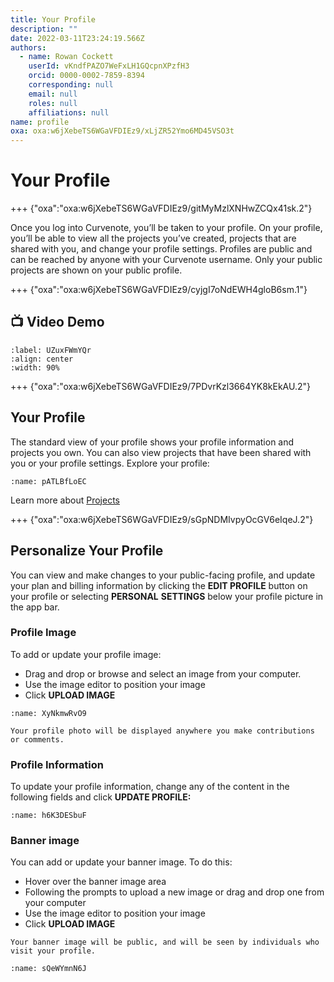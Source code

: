 ```yaml
---
title: Your Profile
description: ""
date: 2022-03-11T23:24:19.566Z
authors:
  - name: Rowan Cockett
    userId: vKndfPAZO7WeFxLH1GQcpnXPzfH3
    orcid: 0000-0002-7859-8394
    corresponding: null
    email: null
    roles: null
    affiliations: null
name: profile
oxa: oxa:w6jXebeTS6WGaVFDIEz9/xLjZR52Ymo6MD45VSO3t
---
```


# Your Profile

+++ {"oxa":"oxa:w6jXebeTS6WGaVFDIEz9/gitMyMzlXNHwZCQx41sk.2"}

Once you log into Curvenote, you’ll be taken to your profile. On your profile, you’ll be able to view all the projects you’ve created, projects that are shared with you, and change your profile settings. Profiles are public and can be reached by anyone with your Curvenote username. Only your public projects are shown on your public profile.

+++ {"oxa":"oxa:w6jXebeTS6WGaVFDIEz9/cyjgI7oNdEWH4gloB6sm.1"}

## 📺 Video Demo

```{iframe} https://www.loom.com/embed/0edd3bf331504534b845aad07e216ac7
:label: UZuxFWmYQr
:align: center
:width: 90%
```

+++ {"oxa":"oxa:w6jXebeTS6WGaVFDIEz9/7PDvrKzl3664YK8kEkAU.2"}

## Your Profile

The standard view of your profile shows your profile information and projects you own. You can also view projects that have been shared with you or your profile settings. Explore your profile:

```{figure} images/w6jXebeTS6WGaVFDIEz9-fWeMJg0Mnxq5utpk2Itt-v1.png
:name: pATLBfLoEC
```

Learn more about [Projects](oxa:w6jXebeTS6WGaVFDIEz9/9d32qzwBWH2BsgNBGwEP "Projects")

+++ {"oxa":"oxa:w6jXebeTS6WGaVFDIEz9/sGpNDMIvpyOcGV6eIqeJ.2"}

## Personalize Your Profile

You can view and make changes to your public-facing profile, and update your plan and billing information by clicking the **EDIT PROFILE** button on your profile or selecting **PERSONAL** **SETTINGS** below your profile picture in the app bar.

### Profile Image

To add or update your profile image:

* Drag and drop or browse and select an image from your computer.
* Use the image editor to position your image
* Click **UPLOAD IMAGE**

```{figure} images/w6jXebeTS6WGaVFDIEz9-rYM8f43IbOBLnnEDu2fX-v1.gif
:name: XyNkmwRvO9
```

````{note}
Your profile photo will be displayed anywhere you make contributions or comments.

````

### Profile Information

To update your profile information, change any of the content in the following fields and click **UPDATE PROFILE:**

```{figure} images/w6jXebeTS6WGaVFDIEz9-5peU6BHrrktOTokuGu9D-v1.png
:name: h6K3DESbuF
```

### Banner image

You can add or update your banner image. To do this:

* Hover over the banner image area
* Following the prompts to upload a new image or drag and drop one from your computer
* Use the image editor to position your image
* Click **UPLOAD IMAGE**

````{warning}
Your banner image will be public, and will be seen by individuals who visit your profile.

````

```{figure} images/w6jXebeTS6WGaVFDIEz9-PsiBBn80LAesPKOKb57y-v1.gif
:name: sQeWYmnN6J
```

